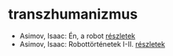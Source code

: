 # transzhumanizmus

- Asimov, Isaac: Én, a robot [részletek](_details/%7Bopf.creator%7D.md#id_1178)
- Asimov, Isaac: Robottörténetek I-II. [részletek](_details/%7Bopf.creator%7D.md#id_1172)